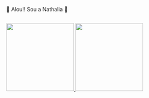 🔸 Alou!! Sou a Nathalia 🔸
##

<div class="st">
  <a href="https://github.com/nathi-gs">
  <img height="180em" src="https://github-readme-stats.vercel.app/api?username=nathi-gs&show_icons=true&theme=radical&include_all_commits=true&count_private=true"/>
  <img height="180em" src="https://github-readme-stats.vercel.app/api/top-langs/?username=nathi-gs&layout=compact&theme=radical"/>
</div>
 
